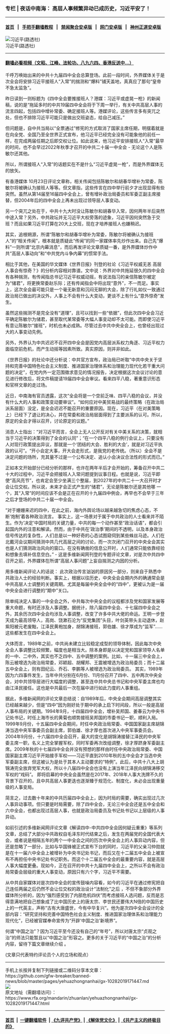 ### 专栏 | 夜话中南海：   高层人事频繁异动已成历史，习近平安了！
------------------------

#### [首页](https://github.com/gfw-breaker/banned-news/blob/master/README.md) &nbsp;&nbsp;|&nbsp;&nbsp; [手把手翻墙教程](https://github.com/gfw-breaker/guides/wiki) &nbsp;&nbsp;|&nbsp;&nbsp; [禁闻聚合安卓版](https://github.com/gfw-breaker/bn-android) &nbsp;&nbsp;|&nbsp;&nbsp; [网门安卓版](https://github.com/oGate2/oGate) &nbsp;&nbsp;|&nbsp;&nbsp; [神州正道安卓版](https://github.com/SzzdOgate/update) 



<div id="headerimg">
 <img alt="习近平(路透社)" src="https://www.rfa.org/mandarin/zhuanlan/yehuazhongnanhai/gx-10282019171447.html/fc-4f19b89fb56a.jpeg.jpg/image" title="习近平(路透社)"/>
 <div id="headerimgcontents">
  <div id="headerimgcaption">
   <span>
    习近平(路透社)
   </span>
   <!-- zoomattribute -->
  </div>
  <!-- headerimgcaption -->
 </div>
 <!-- headerimagecontents -->
</div>

<hr/>


#### [翻墙必看视频（文昭、江峰、法轮功、八九六四、香港反送中...）](https://github.com/gfw-breaker/banned-news/blob/master/pages/links.md)

<div id="storytext">
 <div>
  <div class="slot_header">
  </div>
 </div>
 <p>
  千呼万唤始出来的中共十九届四中全会总算登场。此前一段时间，外界媒体关于是次全会将安排习近平接班人“入常”的揣测和“爆料”铺天盖地，真真应了那句“皇帝不急太监急”。
 </p>
 <p dir="ltr">
  昨日读到一则标题为《四中全会要推接班人？港媒：习近平或虚晃一枪》的新闻稿，说的是“拖延多时的中共19届四中全会将于下周一举行，有关中共高层人事的流言四起，包括四中增补常委、确定接班人等。港媒评论，这些传言多有突兀之处，但也不排除习近平可能只是做出交班姿态，给自己减压。”
 </p>
 <p dir="ltr">
  但问题是，自中共当局以“全票通过”修宪的方式取消了国家主席任期，明摆着就是在向全党、全国乃至全世界正式宣布，他习近平已经完全没有可能象他的前任一样，在完成两届任期之后即交权让位。如此说来，他习近平安排接班人“入常”最早的时间，也不会早过2022年秋季才召开的中共二十届一中全会 - 无论这个人是陈敏尔还其他。
 </p>
 <p dir="ltr">
  所以，所谓接班人“入常”的话题实在不是什么“习近平虚晃一枪”，而是外界媒体无的放矢。
 </p>
 <p dir="ltr">
  有香港媒体 10月23日评论文章称，相关传闻包括陈敏尔和胡春华增补为常委，陈敏尔将被确认为接班人等等。但文章指，这些传言在四中举行前夕才出现显得有些突然。虽然从第14届至16届四中全会上，曾有增补政治局委员和军委正副主席接替，但2004年后的四中全会上再未出现过领导层人事变动。
 </p>
 <p dir="ltr">
  另一个突兀之处在于，中共十九大时没让陈敏尔和胡春华入常，因何两年半后突然中途入常？另外，中共政坛并无习近平大权旁落的迹象，习近平因何突然急于交班？而且如果习近平打算在20大上交班，现在才培养接班人也嫌稍迟。
 </p>
 <p dir="ltr">
  其实，追根朔源，所谓“陈敏尔和胡春华增补为常委，陈敏尔将被确认为接班人”的“相关传闻”，根本就是质疑此“传闻”的同一家媒体率先炒作出来。自己先“爆料”一则所谓“北京内幕消息”，而后再发评论文章质疑一番，是外界媒体炒作中共“高层人事动向”和“中共党内斗争内幕”的惯常手法。
 </p>
 <p dir="ltr">
  相比于其他，在美国的华文媒体《世界日报》刊登的社论《习近平权威无恙 高层人事会有惊奇？》的分析内容相对靠谱。文中说：外界对中共拖延很久的四中全会有各种揣测，有传闻指总书记习近平权威动摇，有说法指习的亲信陈敏尔被定为“储君”，将更换常委赵乐际；还有传闻指会中将出现“意外”，不一而足。事实上，这次全会最可能只是一个毫无新意和沉闷无聊的大会，除了行礼如仪一致通过政治局已做出的决议外，人事上不会有什么大变动，更谈不上有什么“意外惊奇”发生。
 </p>
 <p dir="ltr">
  虽然这些揣测不是完全没有“道理”，且可以找到一些“依据”，但此次四中全会习近平确定陈敏尔为储君，甚至取代某常委等大幅人事变动却不太可能。而即使习近平有意让陈敏尔“接班”，时机也未必成熟。尽管过去中共中央全会上，也曾经出现过大的人事变动先例。
 </p>
 <p dir="ltr">
  另外，外界认为中共迟迟不召开四中全会是因党内高层派系权力角逐、习近平权力面临空前危机，而产生动摇等因素所致。真实原因，则并非如此。
 </p>
 <p dir="ltr">
  《世界日报》的社论中还分析说：中共官方宣布，政治局已听取“中共中央关于坚持和完善中国特色社会主义制度、推进国家治理体系和治理能力现代化若干重大问题的决定”，在党内外一定范围徵求意见的情况报告，决定根据这次会议讨论的意见进行修改后，将文件稿提请19届四中全会审议。看来四平八稳，著重意识形态和官样文章的走过场。
 </p>
 <p dir="ltr">
  近日，中南海有官员透露，这次“全会将是一个空前乏味、四平八稳的会议，并没有什么大的人事和政策变动要审议”。“如何应对中美贸易战的最终策略（在政治局派系层面）没定，是全会迟迟不能召开的重要原因。现在，习近平（在对美策略上）已经下了退让的决心，并在常委和政治局层面得到了主要派系的认可。所以，原定的全会才得以召开，讨论原定的议题。”
 </p>
 <p dir="ltr">
  消息人士指出：“对习近平而言，全会上无人公开反对有关中美关系的决策，就相当于习近平的决策得到了全会的认同”；“在一个四平八稳的例行会议上，只要没有人对现行政策提出异议，那就是一个‘团结的大会、胜利的大会’，就是对习近平执政的认可”。“开小会定大事，开大会走形式，是我党的老传统。（所以）全会不是决定问题的场所，充其量不过是一个公布决定、追认小会决议合法性的形式而已。”
 </p>
 <p dir="ltr">
  正如本文开始部分已经分析的那样，也许在两年半后才会开始的，筹备召开中共二十大的过程中，习近平会把接班人入常问题提到议事日程。也就是说，习近平即使“高风亮节”，也肯定会至少坐满三个整届，到2027年的中共二十一大召开时才会让位交权。所以说，未来才会正式产生的“储君”，无论是陈敏尔还是其他哪 一个，其“入常”的时间应该不会是正在召开的十九届四中例会，再早也不会早于三年之后才登场的中共二十届一中全会。
 </p>
 <p dir="ltr">
  “对于姗姗来迟的四中，在此之前，海内外舆论场以越来越急切的焦虑心态，不断‘炮制’着各种政治流言。 事实上，这一场景对于属于中共政治的人士看来并不陌生。作为‘决定’中国时局的关键力量，中共的每一个动作甚至“政治话语”，都会引起国内外的注意和解读。然而，由于中共在‘政治季’期间的不透明，以及本身政治信号传达的复杂性，人们总是以一种好奇的心态试图窥伺到某些蛛丝马迹。人们在北戴河会议期间猜测中共几代高层之间的讨论，而一次次闭门召开的中央全会其实也是人们猜测政治风向的窗口。在没有确凿的信息公开时，人们通常只能依靠经验和想象去填补信息空白。” - 这是多维新闻网刊登的专题评论文章，对是次中共四中召开之前，外界媒体在所谓“高层人事问题”上妄自揣测之内因的分析。
 </p>
 <p dir="ltr">
  用多维新闻评论人的话说： 此次政治传言汹汹的原因另一部分，则来自于熟悉中共政治人士的经验判断。事实上，根据以往历史，中央全会会期内外的确通常会是中共高层人士调整的关键周期。尤其是每届中央全会中的“四中”，更被认为是一届中央全会进行调整的“期中”关口。
 </p>
 <p dir="ltr">
  除单纯决定人事的一中全会之外，中共每次中央全会的议程都涉及党和国家发展等重大命题，有时还涉及人事调整。据统计，除八届四中全会、十七届四中全会之外，其余历次四中全会均涉及人事调整，改变了许多中共大佬的命运。王明一步登天成为最高领导人，高岗、饶漱石沦为“反党集团”头目，叶剑英带头主动退休，赵紫阳被元老废黜，江泽民黄袍加身，胡锦涛接班，郭伯雄、徐才厚成为“监军”……这些都发生在四中全会上。
 </p>
 <p dir="ltr">
  大体而言，1989年之前，中共尚未建立比较稳定成型的领导体制，因此每次中央全会人事调整比较频繁，幅度也是相当大。除本身即是以决定党和国家领导人名单的一中、二中外，其实也不乏四中、五中调整的案例。比如，十一届三中全会上，陈云被增选为政治局常委，邓颖超、胡耀邦、王震被增选为政治局委员；而十二届五中全会上，则有田纪云、乔石、李鹏等人被增选为政治局委员。 其实，1989年因为六四事件发生，当年中共分别在6月份、11月份召开了四中、五中两次中央全会，对中共领导层进行大幅度的调整，甚至连中共中央总书记和中央军委主席也均由江泽民接任。这也是中共最后一次在届中进行如此力度的人事重组。
 </p>
 <p dir="ltr">
  据此，多维新闻网的评论文章总结说：自1989年后，中央全会期间高层调整其实已经越来越少，但是“四中”因为刚好处于期中的承上启下时间段，所以一般是高层人事布局的关键期。1994年9月，十四届四中全会，增补吴邦国、姜春云为中央书记处书记，时任上海市长的黄菊也顺势接班吴邦国的市委书记一职，顺利入局。1999年9月份，十五届四中全会期间，时任中央政治局常委、中国国家副主席胡锦涛当选中央军事委员会副主席，郭伯雄、徐才厚也首次进入中央军事委员会。2004年9月份，十六届四中全会召开，最大的变化是胡锦涛接替江泽民的中央军委主席一职，名义上完全掌握军权，同时军委再次改组调整，徐才厚跻身军委副主席。2009年秋的十七届四中全会并没有预想的那样由时任中央政治局常委、中国国家副主席习近平开始接手军权——习近平直到2010年秋的五中全会才当选中央军委副主席，但这被认为是处于其本人主动要求的“特例”。此后，中共十八大上胡锦涛完全放弃党军大权，所以十八届四中全会也没有上演当年江泽民向胡锦涛移交军权的“戏码”。 即将启幕的中央全会虽然是在2017年、2018年人事大洗牌不久的背景下召开的，且中共高层人事更迭也逐渐臻于规范化、制度化，未必会出现重量级的人事变局。
 </p>
 <p dir="ltr">
  简言之，过去数十年来的中共历届四中全会上，因为时局的需要，确实出现过几次人事异动事项。但只要是时局需要，除了四中全会，无论三中全会还是五中全会和六中全会，也都出现过高层人事，也就是政治局委员及书记处书记以上层级的人事异动。
 </p>
 <p dir="ltr">
  如前引述的多维新闻网评论文章《解读四中-中共四中全会因何疑云重重》等系列文章，总结了大部分中共政权自毛泽东时代结束之后，发生在两届党的全国代表大会，或者说是相隔五年的两个一中全会之间的历次中央全会上的人事异动内容，但还是忽略了一部分，比如与华国锋被正式宣布下台的同时，习近平的父亲习仲勋就是在十一届六中全会上被增补为中央书记处书记，而后又在十二届五中全会上被宣布不再担任中央书记处书记职务。而这个十二届五中全会的最重要内容，就是高层人事大幅度更叠。现如今，正在召开的中共十九届四中全会上，之所以不会有政治局常委会层级的重大人事变动，原因只有六个字，习近平不需要。
 </p>
 <p dir="ltr">
  从中共自家媒体对是次四中全会的宣传鼓噪内容看，如今的习近平在通过修宪把自己连任两届之后仍然不会让位交权的政治设计“法制化”之后 ，不但不象部分外界媒体所分析的，因为“强烈感受到了内部危机四伏”而考虑接班人选问题，反而是志得意满地把自己想象成了比中国历史上的唐太宗、李世民还要伟大N倍的中国历史上的一代英主，声称“古有大唐盛世，今有中华复兴”。他为是次四中全会设计的全部内容：“研究坚持和完善中国特色社会主义制度、推进国家治理体系和治理能力现代化”，已经被官媒奉命宣传为“开辟‘中国之治’新境界”。
 </p>
 <p dir="ltr">
  何谓“中国之治”？因为习近平至今还没有自己的“年号”，所以对唐太宗“贞观之治”的师法只能暂且以“中国之治”形容之。更多的关于习近平的“中国之治”的分析内容，留待下篇文章继续介绍 。
 </p>
 <p dir="ltr">
 </p>
 <p>
  (文章只代表特约评论员个人的立场和观点）
 </p>
</div>

<hr/>
手机上长按并复制下列链接或二维码分享本文章：<br/>
https://github.com/gfw-breaker/banned-news/blob/master/pages/yehuazhongnanhai/gx-10282019171447.md <br/>
<a href='https://github.com/gfw-breaker/banned-news/blob/master/pages/yehuazhongnanhai/gx-10282019171447.md'><img src='https://github.com/gfw-breaker/banned-news/blob/master/pages/yehuazhongnanhai/gx-10282019171447.md.png'/></a> <br/>
原文地址（需翻墙访问）：https://www.rfa.org/mandarin/zhuanlan/yehuazhongnanhai/gx-10282019171447.html


------------------------
#### [首页](https://github.com/gfw-breaker/banned-news/blob/master/README.md) &nbsp;|&nbsp; [一键翻墙软件](https://github.com/gfw-breaker/nogfw/blob/master/README.md) &nbsp;| [《九评共产党》](https://github.com/gfw-breaker/9ping.md/blob/master/README.md#九评之一评共产党是什么) | [《解体党文化》](https://github.com/gfw-breaker/jtdwh.md/blob/master/README.md) | [《共产主义的终极目的》](https://github.com/gfw-breaker/gczydzjmd.md/blob/master/README.md)


<img src='http://gfw-breaker.win/banned-news/pages/yehuazhongnanhai/gx-10282019171447.md' width='0px' height='0px'/>